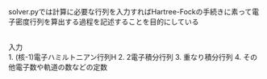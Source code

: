 solver.pyでは計算に必要な行列を入力すればHartree-Fockの手続きに素って電子密度行列を算出する過程を記述することを目的にしている

<br>
入力
<br>
1. (核-1)電子ハミルトニアン行列H
2. 2電子積分行列
3. 重なり積分行列
4. その他電子数や軌道の数などの定数

